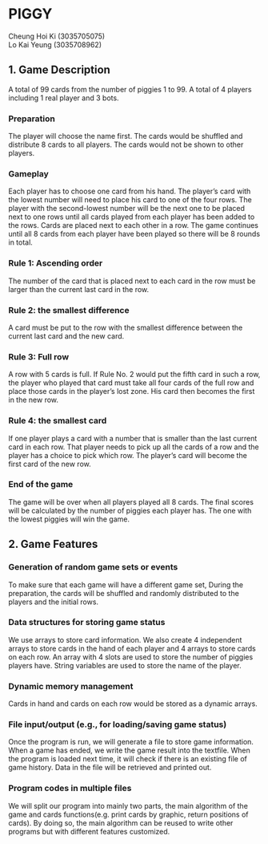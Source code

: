 # PIGGY
 
 
Cheung Hoi Ki (3035705075) <br/>
Lo Kai Yeung (3035708962)
 
 
 
## 1. Game Description
 
A total of 99 cards from the number of piggies 1 to 99. A total of 4 players including 1 real player and 3 bots. 
 
 
### Preparation
 
The player will choose the name first. The cards would be shuffled and distribute 8 cards to all players. The cards would not be shown to other players.
 
 
### Gameplay
 
Each player has to choose one card from his hand. The player’s card with the lowest number will need to place his card to one of the four rows. The player with the second-lowest number will be the next one to be placed next to one rows until all cards played from each player has been added to the rows. Cards are placed next to each other in a row. The game continues until all 8 cards from each player have been played so there will be 8 rounds in total.
 
 
### Rule 1: Ascending order
 
The number of the card that is placed next to each card in the row must be larger than the current last card in the row.
 
 
### Rule  2: the smallest difference
 
A card must be put to the row with the smallest difference between the current last card and the new card.
 
### Rule  3: Full row
 
A row with 5 cards is full. If Rule No. 2 would put the fifth card in such a row, the player who played that card must take all four cards of the full row and place those cards in the player’s lost zone. His card then becomes the first in the new row.
 
 
### Rule 4: the smallest card
 
If one player plays a card with a number that is smaller than the last current card in each row. That player needs to pick up all the cards of a row and the player has a choice to pick which row. The player’s card will become the first card of the new row.
 
 
### End of the game
 
The game will be over when all players played all 8 cards. The final scores will be calculated by the number of piggies each player has. The one with the lowest piggies will win the game.



## 2. Game Features

### Generation of random game sets or events
To make sure that each game will have a different game set, During the preparation, the cards will be shuffled and randomly distributed to the players and the initial rows.
 
### Data structures for storing game status
We use arrays to store card information. We also create 4 independent arrays to store cards in the hand of each player and 4 arrays to store cards on each row. An array with 4 slots are used to store the number of piggies players have. String variables are used to store the name of the player.


### Dynamic memory management
Cards in hand and cards on each row would be stored as a dynamic arrays.
 
 
### File input/output (e.g., for loading/saving game status)
Once the program is run, we will generate a file to store game information. When a game has ended, we write the game result into the textfile. When the program is loaded next time, it will check if there is an existing file of game history. Data in the file will be retrieved and printed out.
 
 
### Program codes in multiple files
We will split our program into mainly two parts, the main algorithm of the game and cards functions(e.g. print cards by graphic, return positions of cards). By doing so, the main algorithm can be reused to write other programs but with different features customized. 

